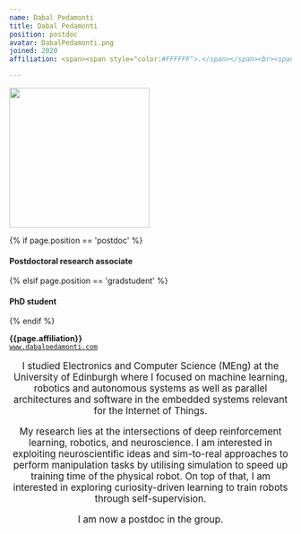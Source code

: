 ```yaml
---
name: Dabal Pedamonti
title: Dabal Pedamonti
position: postdoc
avatar: DabalPedamonti.png
joined: 2020
affiliation: <span><span style="color:#FFFFFF">.</span></span><br><span style="color:#FFFFFF">.</span>

---
```


<img width="250" src="{{site.baseurl}}/images/people/{{page.avatar}}" data-action="zoom">

 {% if page.position == 'postdoc' %}
<h4>Postdoctoral research associate</h4>
 {% elsif page.position == 'gradstudent' %}
<h4>PhD student</h4>
 {% endif %}

<b>{{page.affiliation}}</b>
<br><i class="fa fa-link"></i> <a href="http://www.dabalpedamonti.com/">`www.dabalpedamonti.com`</a>

<header class="masthead text-justify" style="font-size:120%">

I studied Electronics and Computer Science (MEng) at the University of Edinburgh where I focused on machine learning, robotics and autonomous systems as well as parallel architectures and software in the embedded systems relevant for the Internet of Things.

My research lies at the intersections of deep reinforcement learning, robotics, and neuroscience. I am interested in exploiting neuroscientific ideas and sim-to-real approaches to perform manipulation tasks by utilising simulation to speed up training time of the physical robot. On top of that, I am interested in exploring curiosity-driven learning to train robots through self-supervision.

I am now a postdoc in the group.